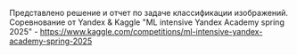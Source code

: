 Представлено решение и отчет по задаче классификации изображений. 
Соревнование от Yandex & Kaggle "ML intensive Yandex Academy spring 2025" - https://www.kaggle.com/competitions/ml-intensive-yandex-academy-spring-2025